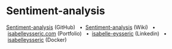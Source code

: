 # Sentiment-analysis

[Sentiment-analysis](https://github.com/isabelleysseric/Sentiment-analysis) (GitHub)
&nbsp; • &nbsp;[Sentiment-analysis](https://github.com/isabelleysseric/Sentiment-analysis/wiki) (Wiki)
&nbsp; • &nbsp;[isabelleysseric.com](https://isabelleysseric.com) (Portfolio)
&nbsp; • &nbsp;[isabelle-eysseric](https://www.linkedin.com/in/isabelle-eysseric/) (Linkedin)
&nbsp; • &nbsp;[isabelleysseric](https://hub.docker.com/u/isabelleysseric) (Docker)
<br/>
<br/>


